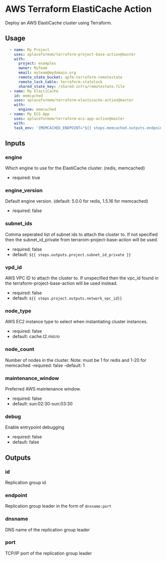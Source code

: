AWS Terraform ElastiCache Action
================================
Deploy an AWS ElastiCache cluster using Terraform.

Usage
-----
```yaml
  - name: My Project
    uses: aplaceformom/terraform-project-base-action@master
    with:
      project: examples
      owner: MyTeam
      email: myteam@mydomain.org
      remote_state_bucket: apfm-terraform-remotestate
      remote_lock_table: terraform-statelock
      shared_state_key: /shared-infra/remotestate.file
  - name: My ElastiCache
    id: memcached
    uses: aplaceformom/terraform-elasticache-action@master
    with:
      engine: memcached
  - name: My ECS App
    uses: aplaceformom/terraform-ecs-app-action@master
    with:
    task_env: '{MEMCACHED_ENDPOINT="${{ steps.memcached.outputs.endpoint }}"'
```

Inputs
------

### engine
Which engine to use for the ElastiCache cluster. (redis, memcached)
- required: true

### engine_version
Default engine version. (default: 5.0.0 for redis, 1.5.16 for memcached)
- required: false

### subnet_ids
Comma seperated list of subnet ids to attach the cluster to.  If not specified then the subnet_id_private from terrarom-project-base-action will be used.
- required: false
- default: `${{ steps.outputs.project.subnet_id_private }}`

### vpd_id
AWS VPC ID to attach the cluster to. If unspecified then the vpc_id found in
the terraform-project-base-action will be used instead.
- required: false
- default: `${{ steps.project.outputs.network_vpc_id}}`

### node_type
AWS EC2 instance type to select when instantiating cluster instances.
- required: false
- default: cache.t2.micro

### node_count
Number of nodes in the cluster. Note: must be 1 for redis and 1-20 for memcached
-required: false
-default: 1

### maintenance_window
Preferred AWS maintenance window.
- required: false
- default: sun:02:30-sun:03:30

### debug
Enable entrypoint debugging
- required: false
- default: false

Outputs
-------

### id
Replication group id

### endpoint
Replication group leader in the form of `dnsname:port`

### dnsname
DNS name of the replication group leader

### port
TCP/IP port of the replication group leader
